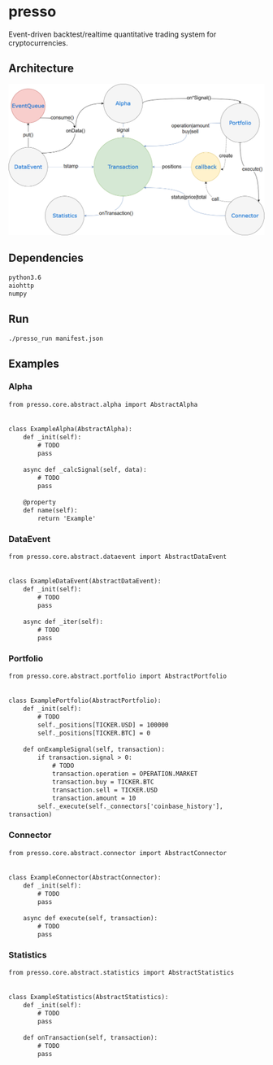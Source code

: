# presso
Event-driven backtest/realtime quantitative trading system for cryptocurrencies.

## Architecture
![Pipeline](data/image/architecture.png)

## Dependencies
    python3.6
    aiohttp
    numpy

## Run
    ./presso_run manifest.json

## Examples

### Alpha
```
from presso.core.abstract.alpha import AbstractAlpha


class ExampleAlpha(AbstractAlpha):
    def _init(self):
        # TODO
        pass

    async def _calcSignal(self, data):
        # TODO
        pass

    @property
    def name(self):
        return 'Example'
```

### DataEvent
```
from presso.core.abstract.dataevent import AbstractDataEvent


class ExampleDataEvent(AbstractDataEvent):
    def _init(self):
        # TODO
        pass

    async def _iter(self):
        # TODO
        pass
```

### Portfolio
```
from presso.core.abstract.portfolio import AbstractPortfolio


class ExamplePortfolio(AbstractPortfolio):
    def _init(self):
        # TODO
        self._positions[TICKER.USD] = 100000
        self._positions[TICKER.BTC] = 0

    def onExampleSignal(self, transaction):
        if transaction.signal > 0:
            # TODO
            transaction.operation = OPERATION.MARKET
            transaction.buy = TICKER.BTC
            transaction.sell = TICKER.USD
            transaction.amount = 10
        self._execute(self._connectors['coinbase_history'], transaction)
```

### Connector
```
from presso.core.abstract.connector import AbstractConnector


class ExampleConnector(AbstractConnector):
    def _init(self):
        # TODO
        pass

    async def execute(self, transaction):
        # TODO
        pass
```

### Statistics
```
from presso.core.abstract.statistics import AbstractStatistics


class ExampleStatistics(AbstractStatistics):
    def _init(self):
        # TODO
        pass

    def onTransaction(self, transaction):
        # TODO
        pass
```
